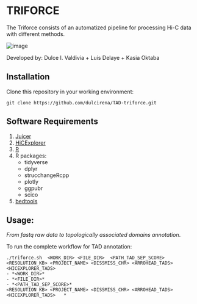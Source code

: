# TRIFORCE
The Triforce consists of an automatized pipeline for processing Hi-C data with different methods. 

![image](https://user-images.githubusercontent.com/112836459/188355356-43d1fcc4-7199-4245-91e3-20517e4a4985.png)

Developed by: Dulce I. Valdivia + Luis Delaye + Kasia Oktaba

## Installation

Clone this repository in your working environment:

```
git clone https://github.com/dulcirena/TAD-triforce.git
```

## Software Requirements
1. [Juicer](https://github.com/aidenlab/juicer)
2. [HiCExplorer](https://hicexplorer.readthedocs.io/en/latest/)
3. [R](https://cran.r-project.org/)
4. R packages:
	- tidyverse
	- dplyr
	- strucchangeRcpp
	- plotly		
	- ggpubr
	- scico
5. [bedtools](https://bedtools.readthedocs.io/en/latest/content/installation.html)
		
## Usage:
*From fastq raw data to topologically associated domains annotation*. 

To run the complete workflow for TAD annotation:

```
./triforce.sh  <WORK_DIR> <FILE_DIR>  <PATH_TAD_SEP_SCORE> <RESOLUTION_KB> <PROJECT_NAME> <DISSMISS_CHR> <ARROHEAD_TADS> <HICEXPLORER_TADS>    
- *<WORK_DIR>*
- *<FILE_DIR>*
- *<PATH_TAD_SEP_SCORE>*
<RESOLUTION_KB> <PROJECT_NAME> <DISSMISS_CHR> <ARROHEAD_TADS> <HICEXPLORER_TADS>   * 
